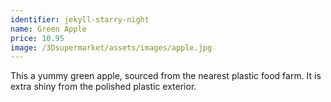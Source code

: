 ```yaml
---
identifier: jekyll-starry-night
name: Green Apple
price: 10.95
image: /3Dsupermarket/assets/images/apple.jpg
---
```

This a yummy green apple, sourced from the nearest plastic food farm. It is extra shiny from the polished plastic exterior. 
